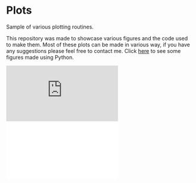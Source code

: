 # Plots
Sample of various plotting routines.

This repository was made to showcase various figures and the code used to make them.  Most of these plots can be made in various way, if you have any suggestions please feel free to contact me. Click [here](https://github.com/cmutnik/plots/tree/master/Python) to see some figures made using Python.


![](https://github.com/cmutnik/plots/blob/master/github-git-cheat-sheet.pdf)
![pdf](github-git-cheat-sheet.pdf)
